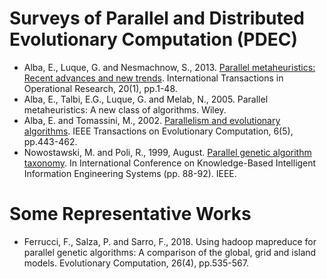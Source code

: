 # Surveys of Parallel and Distributed Evolutionary Computation (PDEC)

* Alba, E., Luque, G. and Nesmachnow, S., 2013. [Parallel metaheuristics: Recent advances and new trends](https://onlinelibrary.wiley.com/doi/abs/10.1111/j.1475-3995.2012.00862.x). International Transactions in Operational Research, 20(1), pp.1-48.
* Alba, E., Talbi, E.G., Luque, G. and Melab, N., 2005. Parallel metaheuristics: A new class of algorithms. Wiley.
* Alba, E. and Tomassini, M., 2002. [Parallelism and evolutionary algorithms](https://ieeexplore.ieee.org/abstract/document/1041554). IEEE Transactions on Evolutionary Computation, 6(5), pp.443-462.
* Nowostawski, M. and Poli, R., 1999, August. [Parallel genetic algorithm taxonomy](https://ieeexplore.ieee.org/abstract/document/820127). In International Conference on Knowledge-Based Intelligent Information Engineering Systems (pp. 88-92). IEEE.

# Some Representative Works

* Ferrucci, F., Salza, P. and Sarro, F., 2018. Using hadoop mapreduce for parallel genetic algorithms: A comparison of the global, grid and island models. Evolutionary Computation, 26(4), pp.535-567. 
